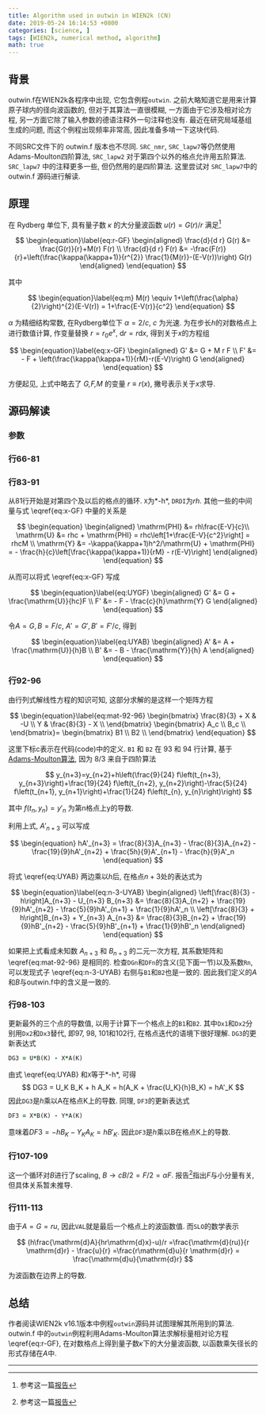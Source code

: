 ```yaml
---
title: Algorithm used in outwin in WIEN2k (CN)
date: 2019-05-24 16:14:53 +0800
categories: [science, ]
tags: [WIEN2k, numerical method, algorithm]
math: true
---
```


## 背景

outwin.f在WIEN2k各程序中出现, 它包含例程`outwin`. 之前大略知道它是用来计算原子球内的径向波函数的, 但对于其算法一直很模糊, 一方面由于它涉及相对论方程, 另一方面它除了输入参数的德语注释外一句注释也没有. 最近在研究局域基组生成的问题, 而这个例程出现频率非常高, 因此准备多啃一下这块代码.

不同SRC文件下的 outwin.f 版本也不尽同. `SRC_nmr`, `SRC_lapw7`等仍然使用Adams-Moulton四阶算法, `SRC_lapw2` 对于第四个以外的格点允许用五阶算法. `SRC_lapw7` 中的注释更多一些, 但仍然用的是四阶算法. 这里尝试对 `SRC_lapw7`中的 outwin.f 源码进行解读.

## 原理

在 Rydberg 单位下, 具有量子数 $\kappa$ 的大分量波函数 $u(r)=G(r)/r$ 满足[^1]

$$
\begin{equation}\label{eq:r-GF}
\begin{aligned}
    \frac{d}{d r} G(r) &= \frac{G(r)}{r}+M(r) F(r) \\
    \frac{d}{d r} F(r) &= -\frac{F(r)}{r}+\left(\frac{\kappa(\kappa+1)}{r^{2}} \frac{1}{M(r)}-(E-V(r))\right) G(r)
\end{aligned}
\end{equation}
$$

[^1]: 参考这一篇[报告](https://users.wfu.edu/natalie/papers/pwpaw/notes/atompaw/scalarrelativistic.pdf)

其中

$$
\begin{equation}\label{eq:m}
M(r) \equiv 1+\left(\frac{\alpha}{2}\right)^{2}(E-V(r)) = 1+\frac{E-V(r)}{c^2}
\end{equation}
$$

$\alpha$ 为精细结构常数, 在Rydberg单位下 $\alpha=2/c$, $c$ 为光速. 为在步长$h$的对数格点上进行数值计算, 作变量替换 $r=r_0 e^x$, $\mathrm{d}r=r\mathrm{d}x$, 得到关于$x$的方程组

$$
\begin{equation}\label{eq:x-GF}
\begin{aligned}
    G' &= G + M r F \\
    F' &= - F + \left(\frac{\kappa(\kappa+1)}{rM}-r(E-V)\right) G
\end{aligned}
\end{equation}
$$

方便起见, 上式中略去了 *G,F,M* 的变量 $r\equiv r(x)$, 撇号表示关于*x*求导.

## 源码解读

### 参数

### 行66-81

### 行83-91

从81行开始是对第四个及以后的格点的循环. `X`为*-h*, `DRDI`为*rh*. 其他一些的中间量与式 \eqref{eq:x-GF} 中量的关系是

$$
\begin{equation}
\begin{aligned}
\mathrm{PHI} &= rh\frac{E-V}{c}\\
\mathrm{U} &= rhc + \mathrm{PHI} = rhc\left[1+\frac{E-V}{c^2}\right] = rhcM \\
\mathrm{Y} &= -\kappa(\kappa+1)h^2/\mathrm{U} + \mathrm{PHI} = - \frac{h}{c}\left[\frac{\kappa(\kappa+1)}{rM} - r(E-V)\right]
\end{aligned}
\end{equation}
$$

从而可以将式 \eqref{eq:x-GF} 写成

$$
\begin{equation}\label{eq:UYGF}
\begin{aligned}
    G' &= G + \frac{\mathrm{U}}{hc}F \\
    F' &= - F - \frac{c}{h}\mathrm{Y} G
\end{aligned}
\end{equation}
$$

令$A=G, B=F/c$, $A'=G', B'=F'/c$, 得到

$$
\begin{equation}\label{eq:UYAB}
\begin{aligned}
    A' &= A + \frac{\mathrm{U}}{h}B \\
    B' &= - B - \frac{\mathrm{Y}}{h} A
\end{aligned}
\end{equation}
$$

### 行92-96

由行列式解线性方程的知识可知, 这部分求解的是这样一个矩阵方程

$$
\begin{equation}\label{eq:mat-92-96}
\begin{bmatrix}
\frac{8}{3} + X & -U \\
Y & \frac{8}{3} - X \\
\end{bmatrix}
\begin{bmatrix}
A_c \\
B_c \\
\end{bmatrix}=
\begin{bmatrix}
B1 \\
B2 \\
\end{bmatrix}
\end{equation}
$$

这里下标c表示在代码(code)中的定义. `B1` 和 `B2` 在 93 和 94 行计算,
基于[Adams-Moulton算法](https://en.wikipedia.org/wiki/Linear_multistep_method#Adams%E2%80%93Moulton_methods),
因为 8/3 来自于四阶算法

$$
y_{n+3}=y_{n+2}+h\left(\frac{9}{24} f\left(t_{n+3}, y_{n+3}\right)+\frac{19}{24} f\left(t_{n+2}, y_{n+2}\right)-\frac{5}{24} f\left(t_{n+1}, y_{n+1}\right)+\frac{1}{24} f\left(t_{n}, y_{n}\right)\right)
$$

其中 $f(t_{n}, y_{n})=y'_{n}$ 为第n格点上y的导数.

利用上式, $A'_{n+3}$ 可以写成

$$
\begin{equation}
hA'_{n+3} = \frac{8}{3}A_{n+3} - \frac{8}{3}A_{n+2} - \frac{19}{9}hA'_{n+2} + \frac{5h}{9}A'_{n+1} - \frac{h}{9}A'_n
\end{equation}
$$

将式 \eqref{eq:UYAB} 两边乘以$h$后, 在格点$n+3$处的表达式为

$$
\begin{equation}\label{eq:n-3-UYAB}
\begin{aligned}
    \left[\frac{8}{3} - h\right]A_{n+3} - U_{n+3} B_{n+3} &= \frac{8}{3}A_{n+2} + \frac{19}{9}hA'_{n+2} - \frac{5}{9}hA'_{n+1} + \frac{1}{9}hA'_n \\
    \left[\frac{8}{3} + h\right]B_{n+3} + Y_{n+3} A_{n+3} &= \frac{8}{3}B_{n+2} + \frac{19}{9}hB'_{n+2} - \frac{5}{9}hB'_{n+1} + \frac{1}{9}hB'_n
\end{aligned}
\end{equation}
$$

如果把上式看成未知数 $A_{n+3}$ 和 $B_{n+3}$ 的二元一次方程, 其系数矩阵和 \eqref{eq:mat-92-96} 是相同的. 检查`DGn`和`DFn`的含义(见下面一节)以及系数`Rn`, 可以发现式子 \eqref{eq:n-3-UYAB} 右侧与`B1`和`B2`也是一致的. 因此我们定义的$A$和$B$与outwin.f中的含义是一致的.

### 行98-103

更新最外的三个点的导数值, 以用于计算下一个格点上的`B1`和`B2`. 其中`Dx1`和`Dx2`分别用`Dx2`和`Dx3`替代, 即97, 98, 101和102行, 在格点迭代的语境下很好理解. `DG3`的更新表达式

```fortran
DG3 = U*B(K) - X*A(K)
```

由式 \eqref{eq:UYAB} 和`X`等于*-h*, 可得
$$
DG3 = U_K B_K + h A_K = h(A_K + \frac{U_K}{h}B_K) = hA'_K
$$
因此`DG3`是$h$乘以A在格点K上的导数. 同理, `DF3`的更新表达式

```fortran
DF3 = X*B(K) - Y*A(K)
```

意味着$DF3 = -h B_K - Y_K A_K = h B'_K$. 因此`DF3`是$h$乘以B在格点K上的导数.

### 行107-109

这一个循环对*B*进行了scaling, $B \to cB/2= F/2=\alpha F$. 报告[^1]指出*F*与小分量有关, 但具体关系暂未推导.

### 行111-113

由于$A=G=ru$, 因此`VAL`就是最后一个格点上的波函数值. 而`SLO`的数学表示

$$
(h\frac{\mathrm{d}A}{hr\mathrm{d}x}-u)/r
=\frac{\mathrm{d}(ru)}{r \mathrm{d}r} - \frac{u}{r}
=\frac{r\mathrm{d}u}{r \mathrm{d}r} = \frac{\mathrm{d}u}{\mathrm{d}r}
$$

为波函数在边界上的导数.

## 总结

作者阅读WIEN2k v16.1版本中例程`outwin`源码并试图理解其所用到的算法.
outwin.f 中的`outwin`例程利用Adams-Moulton算法求解标量相对论方程 \eqref{eq:r-GF},
在对数格点上得到量子数$\kappa$下的大分量波函数, 以函数乘矢径长的形式存储在$A$中.

---
